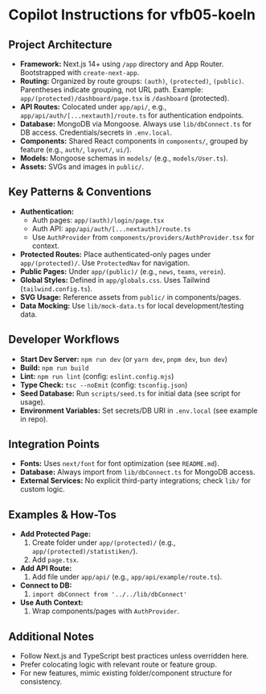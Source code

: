 # Copilot Instructions for vfb05-koeln

## Project Architecture

- **Framework:** Next.js 14+ using `/app` directory and App Router. Bootstrapped with `create-next-app`.
- **Routing:** Organized by route groups: `(auth)`, `(protected)`, `(public)`. Parentheses indicate grouping, not URL path. Example: `app/(protected)/dashboard/page.tsx` is `/dashboard` (protected).
- **API Routes:** Colocated under `app/api/`, e.g., `app/api/auth/[...nextauth]/route.ts` for authentication endpoints.
- **Database:** MongoDB via Mongoose. Always use `lib/dbConnect.ts` for DB access. Credentials/secrets in `.env.local`.
- **Components:** Shared React components in `components/`, grouped by feature (e.g., `auth/`, `layout/`, `ui/`).
- **Models:** Mongoose schemas in `models/` (e.g., `models/User.ts`).
- **Assets:** SVGs and images in `public/`.

## Key Patterns & Conventions

- **Authentication:**
  - Auth pages: `app/(auth)/login/page.tsx`
  - Auth API: `app/api/auth/[...nextauth]/route.ts`
  - Use `AuthProvider` from `components/providers/AuthProvider.tsx` for context.
- **Protected Routes:** Place authenticated-only pages under `app/(protected)/`. Use `ProtectedNav` for navigation.
- **Public Pages:** Under `app/(public)/` (e.g., `news`, `teams`, `verein`).
- **Global Styles:** Defined in `app/globals.css`. Uses Tailwind (`tailwind.config.ts`).
- **SVG Usage:** Reference assets from `public/` in components/pages.
- **Data Mocking:** Use `lib/mock-data.ts` for local development/testing data.

## Developer Workflows

- **Start Dev Server:** `npm run dev` (or `yarn dev`, `pnpm dev`, `bun dev`)
- **Build:** `npm run build`
- **Lint:** `npm run lint` (config: `eslint.config.mjs`)
- **Type Check:** `tsc --noEmit` (config: `tsconfig.json`)
- **Seed Database:** Run `scripts/seed.ts` for initial data (see script for usage).
- **Environment Variables:** Set secrets/DB URI in `.env.local` (see example in repo).

## Integration Points

- **Fonts:** Uses `next/font` for font optimization (see `README.md`).
- **Database:** Always import from `lib/dbConnect.ts` for MongoDB access.
- **External Services:** No explicit third-party integrations; check `lib/` for custom logic.

## Examples & How-Tos

- **Add Protected Page:**
  1. Create folder under `app/(protected)/` (e.g., `app/(protected)/statistiken/`).
  2. Add `page.tsx`.
- **Add API Route:**
  1. Add file under `app/api/` (e.g., `app/api/example/route.ts`).
- **Connect to DB:**
  1. `import dbConnect from '../../lib/dbConnect'`
- **Use Auth Context:**
  1. Wrap components/pages with `AuthProvider`.

## Additional Notes

- Follow Next.js and TypeScript best practices unless overridden here.
- Prefer colocating logic with relevant route or feature group.
- For new features, mimic existing folder/component structure for consistency.
